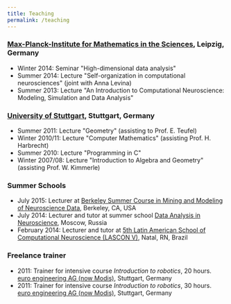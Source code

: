 ```yaml
---
title: Teaching
permalink: /teaching
---
```


### [Max-Planck-Institute for Mathematics in the Sciences](http://www.mis.mpg.de), Leipzig, Germany
  * Winter 2014: Seminar "High-dimensional data analysis"
  * Summer 2014: Lecture "Self-organization in computational neurosciences" (joint with Anna Levina)
  * Summer 2013: Lecture "An Introduction to Computational Neuroscience: Modeling, Simulation and Data Analysis"


### [University of Stuttgart](http://uni-stuttgart.de), Stuttgart, Germany
  * Summer 2011: Lecture "Geometry" (assisting to Prof. E. Teufel)
  * Winter 2010/11: Lecture "Computer Mathematics" (assisting Prof. H. Harbrecht)
  * Summer 2010: Lecture "Programming in C"
  * Winter 2007/08: Lecture "Introduction to Algebra and Geometry" (assisting Prof. W. Kimmerle)


### Summer Schools
  * July 2015: Lecturer at [Berkeley Summer Course in Mining and Modeling of Neuroscience Data](https://crcns.org/course), Berkeley, CA, USA
  * July 2014: Lecturer and tutor at summer school [Data Analysis in Neuroscience](http://www.neurobiotech.ru/?q=en/dataNS), Moscow, Russia
  * February 2014: Lecturer and tutor at [5th Latin American School of Computational Neuroscience (LASCON V)](http://sisne.org/?page_id=899&lang=en), Natal, RN, Brazil

### Freelance trainer
  * 2011: Trainer for intensive course *Introduction to robotics*, 20 hours. [euro engineering AG (now Modis)](https://www.ee-ag.com/), Stuttgart, Germany
  * 2011: Trainer for intensive course *Introduction to robotics*, 30 hours. [euro engineering AG (now Modis)](https://www.ee-ag.com/), Stuttgart, Germany
